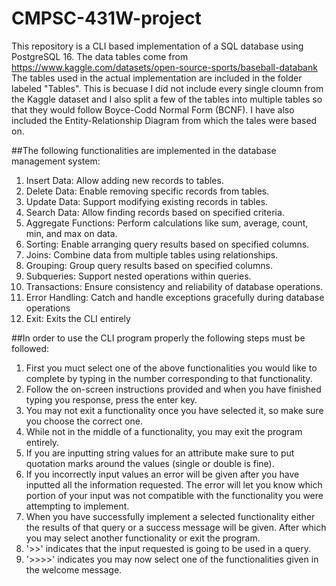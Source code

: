 # CMPSC-431W-project
This repository is a CLI based implementation of a SQL database using PostgreSQL 16.
The data tables come from https://www.kaggle.com/datasets/open-source-sports/baseball-databank
The tables used in the actual implementation are included in the folder labeled "Tables". This is becuase I did not include every single cloumn from the Kaggle dataset and I also split a few of the tables into multiple tables so that they would follow Boyce-Codd Normal Form (BCNF).
I have also included the Entity-Relationship Diagram from which the tales were based on.

##The following functionalities are implemented in the database management system:
1. Insert Data: Allow adding new records to tables.
2. Delete Data: Enable removing specific records from tables.
3. Update Data: Support modifying existing records in tables.
4. Search Data: Allow finding records based on specified criteria.
5. Aggregate Functions: Perform calculations like sum, average, count, min, and max on data.
6. Sorting: Enable arranging query results based on specified columns.
7. Joins: Combine data from multiple tables using relationships.
8. Grouping: Group query results based on specified columns.
9. Subqueries: Support nested operations within queries.
10. Transactions: Ensure consistency and reliability of database operations.
11. Error Handling: Catch and handle exceptions gracefully during database operations
12. Exit: Exits the CLI entirely

##In order to use the CLI program properly the following steps must be followed:
1. First you muct select one of the above functionalities you would like to complete by typing in the number corresponding to that functionality.
2. Follow the on-screen instructions provided and when you have finished typing you response, press the enter key.
3. You may not exit a functionality once you have selected it, so make sure you choose the correct one.
4. While not in the middle of a functionality, you may exit the program entirely.
5. If you are inputting string values for an attribute make sure to put quotation marks around the values (single or double is fine).
6. If you incorrectly input values an error will be given after you have inputted all the information requested. The error will let you know which portion of your input was not compatible with the functionality you were attempting to implement.
7. When you have successfully implement a selected functionality either the results of that query or a success message will be given. After which you may select another functionality or exit the program.
8. '>>' indicates that the input requested is going to be used in a query.
9. '>>>>' indicates you may now select one of the functionalities given in the welcome message.
    
